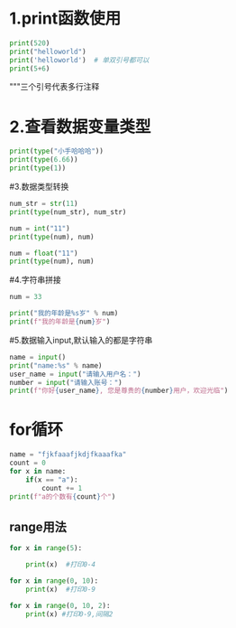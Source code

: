# 1.print函数使用
```python
print(520)
print("helloworld")
print('helloworld')  # 单双引号都可以
print(5+6)
```
 """三个引号代表多行注释


# 2.查看数据变量类型
```python
print(type("小手哈哈哈"))
print(type(6.66))
print(type(1))
```
#3.数据类型转换
```python
num_str = str(11)
print(type(num_str), num_str)

num = int("11")
print(type(num), num)

num = float("11")
print(type(num), num)
```

#4.字符串拼接
```python
num = 33

print("我的年龄是%s岁" % num)
print(f"我的年龄是{num}岁")
```


#5.数据输入input,默认输入的都是字符串
```python
name = input()
print("name:%s" % name)
user_name = input("请输入用户名：")
number = input("请输入账号：")
print(f"你好{user_name}, 您是尊贵的{number}用户，欢迎光临")
```
# for循环

```python
name = "fjkfaaafjkdjfkaaafka"
count = 0
for x in name:
    if(x == "a"):
        count += 1
print(f"a的个数有{count}个")

```
## range用法
```python
for x in range(5):

    print(x)  #打印0-4

for x in range(0, 10):
    print(x)  #打印0-9

for x in range(0, 10, 2):
    print(x) #打印0-9,间隔2
```




